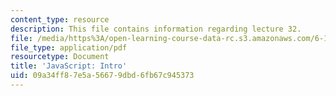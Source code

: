 ```yaml
---
content_type: resource
description: This file contains information regarding lecture 32.
file: /media/https%3A/open-learning-course-data-rc.s3.amazonaws.com/6-170-software-studio-spring-2013/09a34ff87e5a56679dbd6fb67c945373_MIT6_170S13_32-java-intro.pdf
file_type: application/pdf
resourcetype: Document
title: 'JavaScript: Intro'
uid: 09a34ff8-7e5a-5667-9dbd-6fb67c945373
---
```

